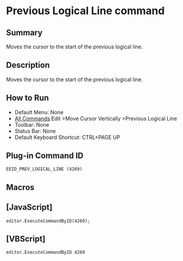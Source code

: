 # Previous Logical Line command

## Summary

Moves the cursor to the start of the previous logical line.

## Description

Moves the cursor to the start of the previous logical line.

## How to Run

- Default Menu: None
- [All Commands](../tools/all_commands):Edit \>Move Cursor Vertically
\>Previous Logical Line
- Toolbar: None
- Status Bar: None
- Default Keyboard Shortcut: CTRL+PAGE UP

## Plug-in Command ID

```
EEID_PREV_LOGICAL_LINE (4269)```

## Macros

## \[JavaScript\]

```
editor.ExecuteCommandByID(4269);
```

## \[VBScript\]

```
editor.ExecuteCommandByID 4269
```
